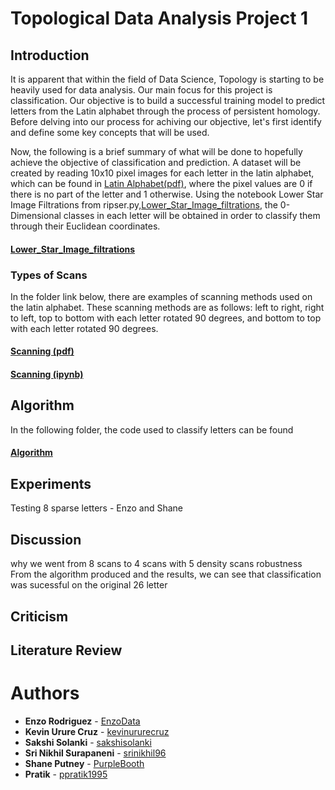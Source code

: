 # Topological Data Analysis Project 1

## Introduction
It is apparent that within the field of Data Science, Topology is starting to be heavily used for data analysis. Our main focus for this project is classification. Our objective is to build a successful training model to predict letters from the Latin alphabet through the process of persistent homology. Before delving into our process for achiving our objective, let's first identify and define some key concepts that will be used. 


Now, the following is a brief summary of what will be done to hopefully achieve the objective of classification and prediction. A dataset will be created by reading 10x10 pixel images for each letter in the latin alphabet, which can be found in [Latin Alphabet(pdf)](https://github.com/EnzoData/TDA_Project1/tree/master/Latin%20Alphabet/Latin%20alphabet.pdf), where the pixel values are 0 if there is no part of the letter and 1 otherwise.  Using the notebook Lower Star Image Filtrations from ripser.py,[Lower_Star_Image_filtrations](https://ripser.scikit-tda.org/Lower%20Star%20Image%20Filtrations.html), the 0-Dimensional classes in each letter will be obtained in order to classify them through their Euclidean coordinates.

#### [Lower_Star_Image_filtrations](https://ripser.scikit-tda.org/Lower%20Star%20Image%20Filtrations.html)

### Types of Scans
In the folder link below, there are examples of scanning methods used on the latin alphabet. These scanning methods are as follows: left to right, right to left,  top to bottom with each letter rotated 90 degrees, and bottom to top with each letter rotated 90 degrees. 
#### [Scanning (pdf)](https://github.com/EnzoData/TDA_Project1/tree/master/Scanning%20Methods)
#### [Scanning (ipynb)](https://github.com/EnzoData/TDA_Project1/tree/master/Scanning%20Examples)


## Algorithm
In the following folder, the code used to classify letters can be found

#### [Algorithm](https://github.com/EnzoData/TDA_Project1/tree/master/Algorithm)


## Experiments
Testing 8 sparse letters - Enzo and Shane 

## Discussion 
why we went from 8 scans to 4 scans with 5 density scans
robustness 
From the algorithm produced and the results, we can see that classification was sucessful on the original 26 letter

## Criticism

## Literature Review

# Authors

* **Enzo Rodriguez** - [EnzoData](https://github.com/EnzoData)
* **Kevin Urure Cruz** - [kevinururecruz](https://github.com/kevinururecruz)
* **Sakshi Solanki** - [sakshisolanki](https://github.com/sakshisolanki)
* **Sri Nikhil Surapaneni** - [srinikhil96](https://github.com/srinikhil96)
* **Shane Putney** - [PurpleBooth](https://github.com/ShanePutney)
* **Pratik** - [ppratik1995](https://github.com/ppratik1995)
